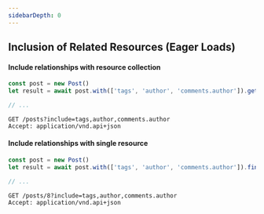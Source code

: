 ```yaml
---
sidebarDepth: 0
---
```


## Inclusion of Related Resources (Eager Loads)

#### Include relationships with resource collection

```javascript
const post = new Post()
let result = await post.with(['tags', 'author', 'comments.author']).get()

// ...
```

```
GET /posts?include=tags,author,comments.author
Accept: application/vnd.api+json
```

#### Include relationships with single resource

```javascript
const post = new Post()
let result = await post.with(['tags', 'author', 'comments.author']).find(8)

// ...
```

```
GET /posts/8?include=tags,author,comments.author
Accept: application/vnd.api+json
```
